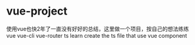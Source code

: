# vue-project
使用vue也快2年了一直没有好好的总结，这里做一个项目，按自己的想法练练
vue vue-cli vue-router ts learn
create the ts file that use vue component 
